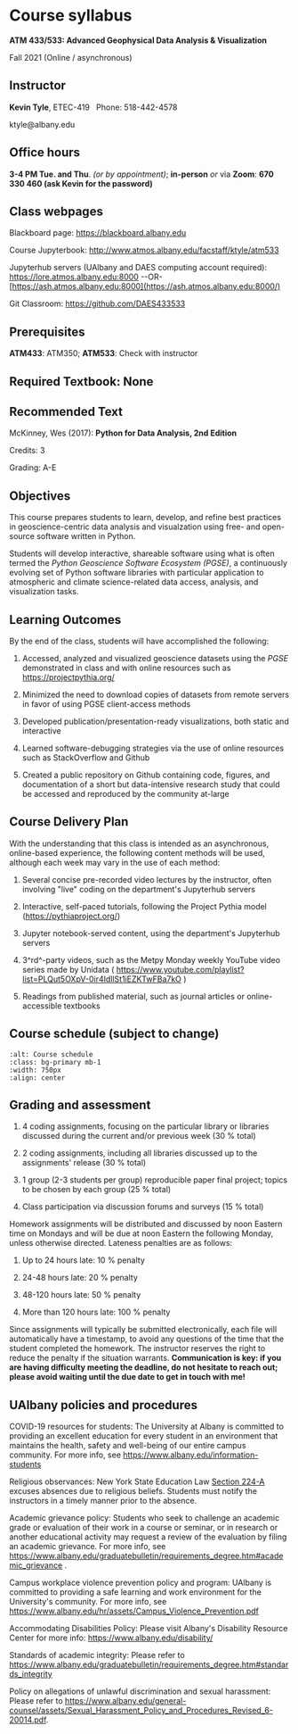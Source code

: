 # Course syllabus
**ATM 433/533: Advanced Geophysical Data Analysis &
Visualization**

Fall 2021 (Online / asynchronous)

## Instructor

**Kevin Tyle**, ETEC-419   Phone: 518-442-4578

ktyle\@albany.edu

## Office hours

**3-4 PM Tue. and Thu**. *(or by appointment)*; **in-person** *or* via
**Zoom**: **670 330 460 (ask Kevin for the password)**

## Class webpages

Blackboard page: <https://blackboard.albany.edu>

Course Jupyterbook: <http://www.atmos.albany.edu/facstaff/ktyle/atm533>

Jupyterhub servers (UAlbany and DAES computing account required): <https://lore.atmos.albany.edu:8000> --OR-
[https://ash.atmos.albany.edu:8000](https://ash.atmos.albany.edu:8000/)


Git Classroom: <https://github.com/DAES433533>

## Prerequisites

**ATM433**: ATM350; **ATM533**: Check with instructor

## Required Textbook: None

## Recommended Text 
McKinney, Wes (2017): **Python for Data Analysis, 2nd Edition**

Credits: 3

Grading: A-E

## Objectives

This course prepares students to learn, develop, and refine best
practices in geoscience-centric data analysis and visualzation using
free- and open-source software written in Python.

Students will develop interactive, shareable software using what is
often termed the *Python Geoscience Software Ecosystem (PGSE)*, a
continuously evolving set of Python software libraries with particular
application to atmospheric and climate science-related data access,
analysis, and visualization tasks.

## Learning Outcomes

By the end of the class, students will have accomplished the following:

1.  Accessed, analyzed and visualized geoscience datasets using the
    *PGSE* demonstrated in class and with online resources such as
    <https://projectpythia.org/>

2.  Minimized the need to download copies of datasets from remote
    servers in favor of using PGSE client-access methods

3.  Developed publication/presentation-ready visualizations, both static
    and interactive

4.  Learned software-debugging strategies via the use of online
    resources such as StackOverflow and Github

5.  Created a public repository on Github containing code, figures, and
    documentation of a short but data-intensive research study that
    could be accessed and reproduced by the community at-large

## Course Delivery Plan 

With the understanding that this class is intended as an asynchronous,
online-based experience, the following content methods will be used,
although each week may vary in the use of each method:

1.  Several concise pre-recorded video lectures by the instructor, often
    involving "live" coding on the department's Jupyterhub servers

2.  Interactive, self-paced tutorials, following the Project Pythia
    model (<https://pythiaproject.org/>)

3.  Jupyter notebook-served content, using the department's Jupyterhub
    servers

4.  3^rd^-party videos, such as the Metpy Monday weekly YouTube video
    series made by Unidata (
    <https://www.youtube.com/playlist?list=PLQut5OXpV-0ir4IdllSt1iEZKTwFBa7kO>
    )

5.  Readings from published material, such as journal articles or
    online-accessible textbooks

## Course schedule (subject to change)

```{image} ../images/atm533sched_2021.png
:alt: Course schedule
:class: bg-primary mb-1
:width: 750px
:align: center
```
## Grading and assessment

1.  4 coding assignments, focusing on the particular library or
    libraries discussed during the current and/or previous week (30 %
    total)

2.  2 coding assignments, including all libraries discussed up to the
    assignments' release (30 % total)

3.  1 group (2-3 students per group) reproducible paper final project;
    topics to be chosen by each group (25 % total)

4.  Class participation via discussion forums and surveys (15 % total)

Homework assignments will be distributed and discussed by noon Eastern
time on Mondays and will be due at noon Eastern the following Monday,
unless otherwise directed. Lateness penalties are as follows:

1.  Up to 24 hours late: 10 % penalty

2.  24-48 hours late: 20 % penalty

3.  48-120 hours late: 50 % penalty

4.  More than 120 hours late: 100 % penalty

Since assignments will typically be submitted electronically, each file
will automatically have a timestamp, to avoid any questions of the time
that the student completed the homework. The instructor reserves the
right to reduce the penalty if the situation warrants. **Communication
is key: if you are having difficulty meeting the deadline, do not
hesitate to reach out; please avoid waiting until the due date to get in
touch with me!**

## UAlbany policies and procedures

COVID-19 resources for students: The University at Albany
is committed to providing an excellent education for every student in an
environment that maintains the health, safety and well-being of our
entire campus community. For more info, see
<https://www.albany.edu/information-students>

Religious observances: New York State Education Law [Section
224-A](<https://www.nysenate.gov/legislation/laws/EDN/224-A>) excuses
absences due to religious beliefs. Students must notify the instructors
in a timely manner prior to the absence.

Academic grievance policy: Students who seek to challenge
an academic grade or evaluation of their work in a course or seminar, or
in research or another educational activity may request a review of the
evaluation by filing an academic grievance. For more info, see
<https://www.albany.edu/graduatebulletin/requirements_degree.htm#academic_grievance>
.

Campus workplace violence prevention policy and program:
UAlbany is committed to providing a safe learning and work environment
for the University's community. For more info, see
<https://www.albany.edu/hr/assets/Campus_Violence_Prevention.pdf>

Accommodating Disabilities Policy: Please visit Albany's
Disability Resource Center for more info:
<https://www.albany.edu/disability/>

Standards of academic integrity: Please refer to
<https://www.albany.edu/graduatebulletin/requirements_degree.htm#standards_integrity>

Policy on allegations of unlawful discrimination and sexual
harassment: Please refer to
<https://www.albany.edu/general-counsel/assets/Sexual_Harassment_Policy_and_Procedures_Revised_6-20014.pdf>.
